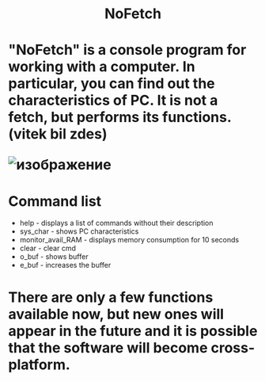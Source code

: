 <h1 align="center"> NoFetch
<h1 align="">
  
"NoFetch" is a console program for working with a computer. In particular, you can find out the characteristics of __PC__. It is not a fetch, but performs its functions. (vitek bil zdes) 



  ![изображение](https://github.com/user-attachments/assets/52bf5166-5b87-451d-9904-fd1e298f1393)

# Command list
* help - displays a list of commands without their description
* sys_char - shows PC characteristics
* monitor_avail_RAM - displays memory consumption for 10 seconds
* clear - clear cmd
* o_buf - shows buffer
* e_buf - increases the buffer


# __There are only a few functions available now, but new ones will appear in the future and it is possible that the software will become cross-platform.__
